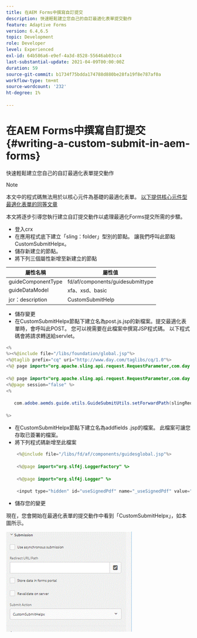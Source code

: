 ```yaml
---
title: 在AEM Forms中撰寫自訂提交
description: 快速輕鬆建立您自己的自訂最適化表單提交動作
feature: Adaptive Forms
version: 6.4,6.5
topic: Development
role: Developer
level: Experienced
exl-id: 64b586a6-e9ef-4a3d-8528-55646ab03cc4
last-substantial-update: 2021-04-09T00:00:00Z
duration: 59
source-git-commit: b1734f75bdda174788d880be28fa19f8e787af0a
workflow-type: tm+mt
source-wordcount: '232'
ht-degree: 1%

---
```


# 在AEM Forms中撰寫自訂提交 {#writing-a-custom-submit-in-aem-forms}

快速輕鬆建立您自己的自訂最適化表單提交動作

>[!NOTE]
>本文中的程式碼無法用於以核心元件為基礎的最適化表單。
>[以下提供核心元件型最適化表單的同等文章](https://experienceleague.adobe.com/docs/experience-manager-learn/cloud-service/forms/custom-submit-headless-forms/custom-submit-service.html?lang=en)


本文將逐步引導您執行建立自訂提交動作以處理最適化Forms提交所需的步驟。

* 登入crx
* 在應用程式底下建立「sling：folder」型別的節點。 讓我們呼叫此節點CustomSubmitHelpx。
* 儲存新建立的節點。
* 將下列三個屬性新增至新建立的節點

| 屬性名稱 | 屬性值 |
|----------------    | ---------------------------------|
| guideComponentType | fd/af/components/guidesubmittype |
| guideDataModel | xfa、xsd、basic |
| jcr：description | CustomSubmitHelp |


* 儲存變更
* 在CustomSubmitHelpx節點下建立名為post.js.jsp的新檔案。提交最適化表單時，會呼叫此POST。 您可以視需要在此檔案中撰寫JSP程式碼。 以下程式碼會將請求轉送給servlet。

```java
<%
%><%@include file="/libs/foundation/global.jsp"%>
<%@taglib prefix="cq" uri="http://www.day.com/taglibs/cq/1.0"%>
<%@ page import="org.apache.sling.api.request.RequestParameter,com.day.cq.wcm.api.WCMMode,com.adobe.forms.common.submitutils.CustomParameterRequest,com.adobe.aemds.guide.submitutils.*" %>

<%@ page import="org.apache.sling.api.request.RequestParameter,com.day.cq.wcm.api.WCMMode" %>
<%@page session="false" %>
<%

   com.adobe.aemds.guide.utils.GuideSubmitUtils.setForwardPath(slingRequest,"/bin/storeafsubmission",null,null);

%>
```

* 在CustomSubmitHelpx節點下建立名為addfields .jsp的檔案。 此檔案可讓您存取已簽署的檔案。
* 將下列程式碼新增至此檔案

```java
    <%@include file="/libs/fd/af/components/guidesglobal.jsp"%>

    <%@page import="org.slf4j.LoggerFactory" %>

    <%@page import="org.slf4j.Logger" %>

    <input type="hidden" id="useSignedPdf" name="_useSignedPdf" value=""/>;
```

* 儲存您的變更

現在，您會開始在最適化表單的提交動作中看到「CustomSubmitHelpx」，如本圖所示。

![具有自訂提交的最適化表單](assets/capture-2.gif)
